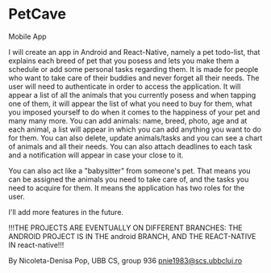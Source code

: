 # PetCave
Mobile App

I will create an app in Android and React-Native, namely a pet todo-list, that explains each breed of pet that you posess and lets you make them a schedule or add some personal tasks regarding them. It is made for people who want to take care of their buddies and never forget all their needs.
The user will need to authenticate in order to access the application.
It will appear a list of all the animals that you currently posess and when tapping one of them, it will appear the list of what you need to buy for them, what you imposed yourself to do when it comes to the happiness of your pet and many many more.
You can add animals: name, breed, photo, age and at each animal, a list will appear in which you can add anything you want to do for them.
You can also delete, update animals/tasks and you can see a chart of animals and all their needs. You can also attach deadlines to each task and a notification will appear in case your close to it.

You can also act like a "babysitter" from someone's pet. That means you can be assigned the animals you need to take care of, and the tasks you need to acquire for them. It means the application has two roles for the user.

I'll add more features in the future. 


!!!THE PROJECTS ARE EVENTUALLY ON DIFFERENT BRANCHES: THE ANDROID PROJECT IS IN THE android BRANCH, AND THE REACT-NATIVE IN react-native!!!

By Nicoleta-Denisa Pop,
    UBB CS, group 936
    pnie1983@scs.ubbcluj.ro
